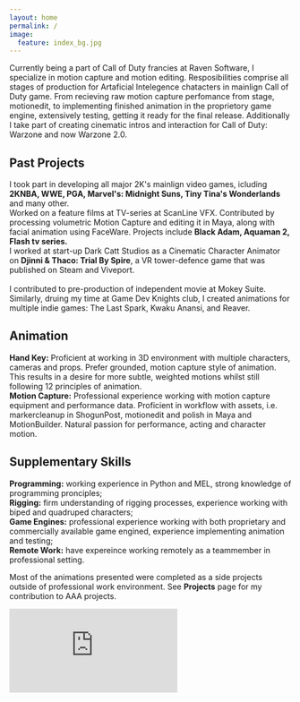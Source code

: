 ```yaml
---
layout: home
permalink: /
image:
  feature: index_bg.jpg
---
```


Currently being a part of Call of Duty francies at Raven Software, I specialize in motion capture and motion editing. Resposibilities comprise all stages of production for Artaficial Intelegence chatacters in mainlign Call of Duty game. From recieving raw motion capture perfomance from stage, motionedit, to implementing finished animation in the proprietory game engine, extensively testing, getting it ready for the final release. Additionally I take part of creating cinematic intros and interaction for Call of Duty: Warzone and now Warzone 2.0.

<div class="tiles">

  <div class="tile-medium">
    <h2 class="post-title">Past Projects</h2>
    <p class="post-excerpt">
    I took part in developing all major 2K's mainlign video games, icluding <strong>2KNBA, WWE, PGA, Marvel's: Midnight Suns, Tiny Tina's Wonderlands</strong> and many other. <br>
    Worked on a feature films at TV-series at ScanLine VFX. Contributed by processing volumetric Motion Capture and editing it in Maya, along with facial animation using FaceWare. Projects include <strong>Black Adam, Aquaman 2, Flash tv series.</strong> <br>
    I worked at start-up Dark Catt Studios as a Cinematic Character Animator on <strong>Djinni & Thaco: Trial By Spire</strong>, a VR tower-defence game that was published on Steam and Viveport.<br>
    <br>
    I contributed to pre-production of independent movie at Mokey Suite. Similarly, druing my time at Game Dev Knights club, I created animations for multiple indie games: The Last Spark, Kwaku Anansi, and Reaver.
    </p>
  </div><!-- /.tile -->
  
  <div class="tile-medium">
    <h2 class="post-title">Animation</h2>
    <p class="post-excerpt">
    <strong>Hand Key:</strong> Proficient at working in 3D environment with multiple characters, cameras and props. Prefer grounded, motion capture style of animation. This results in a desire for more subtle, weighted motions whilst still following 12 principles of animation.<br> 
    <strong>Motion Capture:</strong> Professional experience working with motion capture equipment and performance data. Proficient in workflow with assets, i.e. markercleanup in ShogunPost, motionedit and polish in Maya and MotionBuilder. Natural passion for performance, acting and character motion. 
    </p>  
  </div><!-- /.tile -->
  
  <div class="tile-medium">
    <h2 class="post-title">Supplementary Skills</h2>
    <p class="post-excerpt">
    <strong>Programming:</strong> working experience in Python and MEL, strong knowledge of programming pronciples;<br>
    <strong>Rigging:</strong> firm understanding of rigging processes, experience working with biped and quadruped characters;<br>
    <strong>Game Engines:</strong> professional experience working with both proprietary and commercially available game engined, experience implementing animation and testing;<br>
    <strong>Remote Work:</strong> have expereince working remotely as a teammember in professional setting.<br>
    </p>  
  </div><!-- /.tile -->

</div><!-- /.tiles -->  

Most of the animations presented were completed as a side projects outside of professional work environment. See <strong>Projects</strong> page for my contribution to AAA projects.

<iframe onload="this.width=screen.width;this.height=screen.height;" src="https://player.vimeo.com/video/326663097" frameborder="0" allow="accelerometer; autoplay; encrypted-media; gyroscope; picture-in-picture" allowfullscreen></iframe>